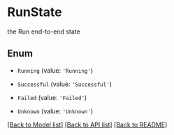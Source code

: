 # RunState

the Run end-to-end state

## Enum

* `Running` (value: `'Running'`)

* `Successful` (value: `'Successful'`)

* `Failed` (value: `'Failed'`)

* `Unknown` (value: `'Unknown'`)

[[Back to Model list]](../README.md#documentation-for-models) [[Back to API list]](../README.md#documentation-for-api-endpoints) [[Back to README]](../README.md)

